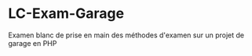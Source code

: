 # LC-Exam-Garage
Examen blanc de prise en main des méthodes d'examen sur un projet de garage en PHP
